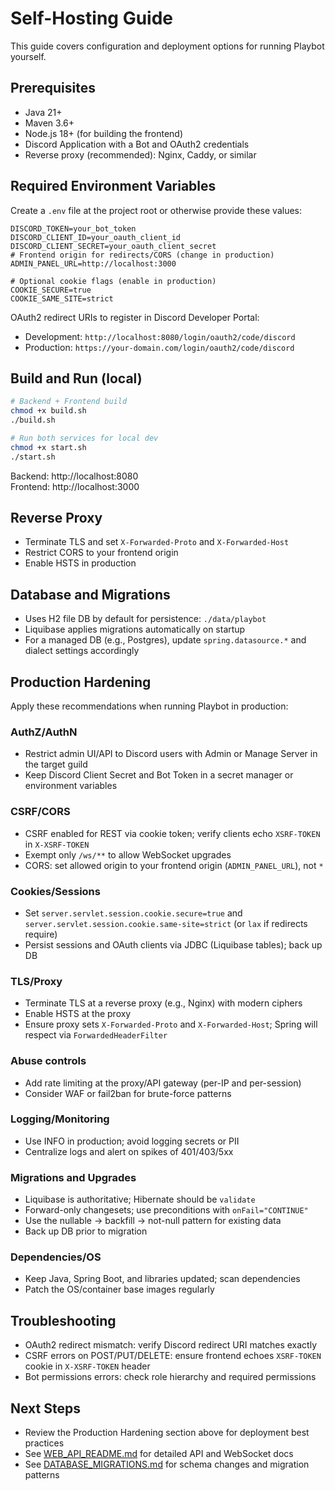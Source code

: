 # Self-Hosting Guide

This guide covers configuration and deployment options for running Playbot yourself.

## Prerequisites
- Java 21+
- Maven 3.6+
- Node.js 18+ (for building the frontend)
- Discord Application with a Bot and OAuth2 credentials
- Reverse proxy (recommended): Nginx, Caddy, or similar

## Required Environment Variables
Create a `.env` file at the project root or otherwise provide these values:

```env
DISCORD_TOKEN=your_bot_token
DISCORD_CLIENT_ID=your_oauth_client_id
DISCORD_CLIENT_SECRET=your_oauth_client_secret
# Frontend origin for redirects/CORS (change in production)
ADMIN_PANEL_URL=http://localhost:3000

# Optional cookie flags (enable in production)
COOKIE_SECURE=true
COOKIE_SAME_SITE=strict
```

OAuth2 redirect URIs to register in Discord Developer Portal:
- Development: `http://localhost:8080/login/oauth2/code/discord`
- Production: `https://your-domain.com/login/oauth2/code/discord`

## Build and Run (local)

```bash
# Backend + Frontend build
chmod +x build.sh
./build.sh

# Run both services for local dev
chmod +x start.sh
./start.sh
```

Backend: http://localhost:8080  
Frontend: http://localhost:3000

## Reverse Proxy
- Terminate TLS and set `X-Forwarded-Proto` and `X-Forwarded-Host`
- Restrict CORS to your frontend origin
- Enable HSTS in production

## Database and Migrations
- Uses H2 file DB by default for persistence: `./data/playbot`
- Liquibase applies migrations automatically on startup
- For a managed DB (e.g., Postgres), update `spring.datasource.*` and dialect settings accordingly

## Production Hardening

Apply these recommendations when running Playbot in production:

### AuthZ/AuthN
- Restrict admin UI/API to Discord users with Admin or Manage Server in the target guild
- Keep Discord Client Secret and Bot Token in a secret manager or environment variables

### CSRF/CORS
- CSRF enabled for REST via cookie token; verify clients echo `XSRF-TOKEN` in `X-XSRF-TOKEN`
- Exempt only `/ws/**` to allow WebSocket upgrades
- CORS: set allowed origin to your frontend origin (`ADMIN_PANEL_URL`), not `*`

### Cookies/Sessions
- Set `server.servlet.session.cookie.secure=true` and `server.servlet.session.cookie.same-site=strict` (or `lax` if redirects require)
- Persist sessions and OAuth clients via JDBC (Liquibase tables); back up DB

### TLS/Proxy
- Terminate TLS at a reverse proxy (e.g., Nginx) with modern ciphers
- Enable HSTS at the proxy
- Ensure proxy sets `X-Forwarded-Proto` and `X-Forwarded-Host`; Spring will respect via `ForwardedHeaderFilter`

### Abuse controls
- Add rate limiting at the proxy/API gateway (per-IP and per-session)
- Consider WAF or fail2ban for brute-force patterns

### Logging/Monitoring
- Use INFO in production; avoid logging secrets or PII
- Centralize logs and alert on spikes of 401/403/5xx

### Migrations and Upgrades
- Liquibase is authoritative; Hibernate should be `validate`
- Forward-only changesets; use preconditions with `onFail="CONTINUE"`
- Use the nullable → backfill → not-null pattern for existing data
- Back up DB prior to migration

### Dependencies/OS
- Keep Java, Spring Boot, and libraries updated; scan dependencies
- Patch the OS/container base images regularly

## Troubleshooting
- OAuth2 redirect mismatch: verify Discord redirect URI matches exactly
- CSRF errors on POST/PUT/DELETE: ensure frontend echoes `XSRF-TOKEN` cookie in `X-XSRF-TOKEN` header
- Bot permissions errors: check role hierarchy and required permissions

## Next Steps
- Review the Production Hardening section above for deployment best practices
- See [WEB_API_README.md](WEB_API_README.md) for detailed API and WebSocket docs
- See [DATABASE_MIGRATIONS.md](DATABASE_MIGRATIONS.md) for schema changes and migration patterns
